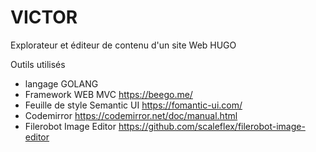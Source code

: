 # VICTOR

Explorateur et éditeur de contenu d'un site Web HUGO

Outils utilisés
- langage GOLANG
- Framework WEB MVC https://beego.me/
- Feuille de style Semantic UI https://fomantic-ui.com/
- Codemirror https://codemirror.net/doc/manual.html
- Filerobot Image Editor https://github.com/scaleflex/filerobot-image-editor


